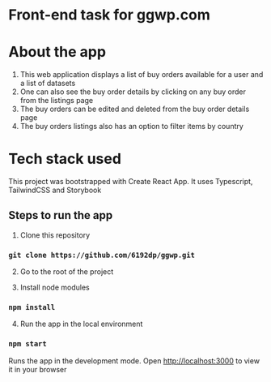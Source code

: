 # Front-end task for ggwp.com
# About the app

1. This web application displays a list of buy orders available for a user and a list of datasets 
2. One can also see the buy order details by clicking on any buy order from the listings page
3. The buy orders can be edited and deleted from the buy order details page
4. The buy orders listings also has an option to filter items by country 

# Tech stack used

This project was bootstrapped with Create React App.
It uses Typescript, TailwindCSS and Storybook

## Steps to run the app

1. Clone this repository
### `git clone https://github.com/6192dp/ggwp.git`

2. Go to the root of the project

3. Install node modules 
### `npm install`

4. Run the app in the local environment
### `npm start`

Runs the app in the development mode.
Open [http://localhost:3000](http://localhost:3000) to view it in your browser
